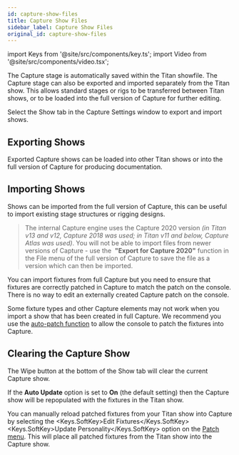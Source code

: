 ```yaml
---
id: capture-show-files
title: Capture Show Files
sidebar_label: Capture Show Files
original_id: capture-show-files
---
```


import Keys from '@site/src/components/key.ts';
import Video from '@site/src/components/video.tsx';

The Capture stage is automatically saved within the Titan showfile. The
Capture stage can also be exported and imported separately from the
Titan show. This allows standard stages or rigs to be transferred
between Titan shows, or to be loaded into the full version of Capture
for further editing.

Select the Show tab in the Capture Settings window to export and import
shows.

Exporting Shows
---------------

Exported Capture shows can be loaded into other Titan shows or into the
full version of Capture for producing documentation.

Importing Shows
---------------

Shows can be imported from the full version of Capture, this can be
useful to import existing stage structures or rigging designs.

> The internal Capture engine uses the Capture 2020 version *(in Titan v13 
and v12, Capture 2018 was used; in Titan v11 and below, Capture Atlas was used)*. 
You will not be able to import files from newer versions of Capture - use the 
&nbsp;<strong>"Export for Capture 2020"</strong> function in the File menu of the full version of 
Capture to save the file as a version which can then be imported.

You can import fixtures from full Capture but you need to ensure that
fixtures are correctly patched in Capture to match the patch on the
console. There is no way to edit an externally created Capture patch on
the console.

Some fixture types and other Capture elements may not work when you
import a show that has been created in full Capture. We recommend you
use the [auto-patch function](../patching/patching-new-fixtures-or-dimmers.md#capture-visualiser-auto-patch) 
to allow the console to patch the fixtures into Capture.

Clearing the Capture Show
-------------------------

The Wipe button at the bottom of the Show tab will clear the current
Capture show.

If the <strong>Auto Update</strong> option is set to <strong>On</strong> (the default setting)
then the Capture show will be repopulated with the fixtures in the Titan
show.

You can manually reload patched fixtures from your Titan show into
Capture by selecting the <Keys.SoftKey>Edit Fixtures</Keys.SoftKey> <Keys.SoftKey>Update Personality</Keys.SoftKey> option on
the [Patch menu](../patching/changing-the-patch.md#patch-view). This 
will place all patched fixtures from the Titan show into the Capture show.